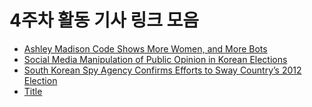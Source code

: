 # 4주차 활동 기사 링크 모음
- [Ashley Madison Code Shows More Women, and More Bots](https://gizmodo.com/ashley-madison-code-shows-more-women-and-more-bots-1727613924)
- [Social Media Manipulation of Public Opinion in Korean Elections](https://thediplomat.com/2018/09/social-media-manipulation-of-public-opinion-in-korean-elections/)
- [South Korean Spy Agency Confirms Efforts to Sway Country’s 2012 Election](https://www.snopes.com/news/2017/08/06/south-korean-agency-confirms-efforts-to-sway-2012-election/)
- [Title](link)
